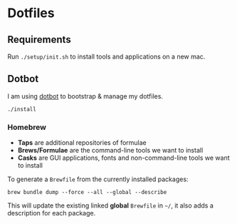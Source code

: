 # Dotfiles

## Requirements

Run `./setup/init.sh` to install tools and applications on a new mac.

## Dotbot

I am using [dotbot](https://github.com/anishathalye/dotbot) to bootstrap & manage my dotfiles.

```shell
./install
```

### Homebrew

- **Taps** are additional repositories of formulae
- **Brews/Formulae** are the command-line tools we want to install
- **Casks** are GUI applications, fonts and non-command-line tools we want to install

To generate a `Brewfile` from the currently installed packages:

```shell
brew bundle dump --force --all --global --describe
```

This will update the existing linked **global** `Brewfile` in `~/`, it also adds a description for each package.
